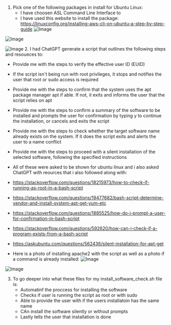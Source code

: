 1. Pick one of the following packages in install for Ubuntu Linux:
     + I have choosen ASL Command Line Interface to
   + I have used this website to install the package: https://linuxconfig.org/installing-aws-cli-on-ubuntu-a-step-by-step-guide
 ![Image](https://github.com/user-attachments/assets/138cce58-f4e7-45ab-b298-b451913f0fee)

![Image](https://github.com/user-attachments/assets/7c011d21-a81f-48d0-9614-ee42ae2d71a9)

![Image](https://github.com/user-attachments/assets/72ecc66d-5dbc-4fca-85d9-60143b97054e)
2. I had ChatGPT generate a script that outlines the following steps and resoueces to:

+ Provide me with the steps to verify the effective user ID (EUID)
+ If the script isn't being run with root privileges, it stops and notifies the user that root or sudo access is required

+ Provide me with the steps to confirm that the system uses the apt package manager apt if able. If not, it exits and informs the user that the script relies on apt

+ Provide me with the steps to  confirm a summary of the software to be installed and prompts the user for confirmation by typing y to continue the installation, or cancels and exits the script

+ Provide me with the steps to check whether the target software name already exists on the system. If it does the script exits and alerts the user to a name conflict

+ Provide me with the steps to proceed with a silent installation of the selected software, following the specified instructions
+ All of these were asked to be shown for ubuntu linux and i also asked ChatGPT with reources that i also followed along with:
+ https://stackoverflow.com/questions/18215973/how-to-check-if-running-as-root-in-a-bash-script
+ https://stackoverflow.com/questions/19477682/bash-script-determine-vendor-and-install-system-apt-get-yum-etc
+ https://stackoverflow.com/questions/1885525/how-do-i-prompt-a-user-for-confirmation-in-bash-script
+ https://stackoverflow.com/questions/592620/how-can-i-check-if-a-program-exists-from-a-bash-script
+ https://askubuntu.com/questions/562436/silent-installation-for-apt-get


+ Here is a photo of installing apache2 with the script as well as a photo if a command is already installed:
 ![Image](https://github.com/user-attachments/assets/51b2d258-9e1b-4b56-8022-9d40216afd19)

![Image](https://github.com/user-attachments/assets/4dc827c4-b167-488c-8a47-e86dcf0d2f46)

3. To go deeper into what these files for my install_software_check.sh file is:
   + Automatinf the proccess for installing the software
   + Checks if user is running the script as root or with sudo
   + Able to provide the user with if the users installatoin has the same name
   + CAn install the software silently or without prompts
   + Lastly tells the user that installation is done 
